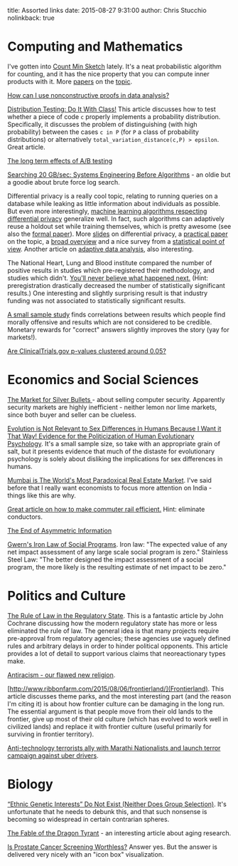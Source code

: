 title: Assorted links
date: 2015-08-27 9:31:00
author: Chris Stucchio
nolinkback: true

# Computing and Mathematics

I've gotten into [Count Min Sketch](https://7797b024-a-62cb3a1a-s-sites.googlegroups.com/site/countminsketch/cm-latin.pdf) lately. It's a neat probabilistic algorithm for counting, and it has the nice property that you can compute inner products with it. More [papers](http://www.aclweb.org/anthology/D12-1100) on the [topic](http://dimacs.rutgers.edu/~graham/pubs/papers/cmencyc.pdf).

[How can I use nonconstructive proofs in data analysis?](http://dataorigami.net/blogs/napkin-folding/55662211-how-can-i-use-non-constructive-proofs-in-data-analysis)

[Distribution Testing: Do It With Class!](https://mittheory.wordpress.com/2015/08/09/distribution-testing-do-it-with-class/) This article discusses how to test whether a piece of code `c` properly implements a probability distribution. Specifically, it discusses the problem of distinguishing (with high probability) between the cases `c in P` (for `P` a class of probability distributions) or alternatively `total_variation_distance(c,P) > epsilon`. Great article.

[The long term effects of A/B testing](https://ewulczyn.github.io/What%20if%20AB%20Testing%20is%20like%20Science/)

[Searching 20 GB/sec: Systems Engineering Before Algorithms](http://blog.scalyr.com/2014/05/searching-20-gbsec-systems-engineering-before-algorithms/) - an oldie but a goodie about brute force log search.

Differential privacy is a really cool topic, relating to running queries on a database while leaking as little information about individuals as possible. But even more interestingly, [machine learning algorithms respecting differential privacy](http://rsrg.cms.caltech.edu/netecon/privacy2015/slides/hardt.pdf) generalize well. In fact, such algorithms can adaptively reuse a holdout set while training themselves, which is pretty awesome (see also the [formal paper](http://arxiv.org/pdf/1504.05800v1.pdf)). More [slides](http://www.mrtz.org/papers/focs10.pdf) on differential privacy, a [practical paper](http://jcse.kiise.org/files/V7N3-04.pdf) on the topic, a [broad overview](https://www.cis.upenn.edu/~aaroth/Papers/privacybook.pdf) and a nice survey from a [statistical point of view](http://www.cse.psu.edu/~ads22/pubs/2008/DworkSmith.pdf). Another article on [adaptive data analysis](http://arxiv.org/pdf/1411.2664v2.pdf), also interesting.

The National Heart, Lung and Blood institute compared the number of positive results in studies which pre-registered their methodology, and studies which didn't. [You'll never believe what happened next.](http://www.plosone.org/article/fetchObject.action?uri=info:doi/10.1371/journal.pone.0132382&representation=PDF) (Hint: preregistration drastically decreased the number of statistically significant results.) One interesting and slightly surprising result is that industry funding was not associated to statistically significant results.

[A small sample study](http://download.springer.com/static/pdf/224/art%253A10.1007%252Fs13164-015-0282-z.pdf?originUrl=http%3A%2F%2Flink.springer.com%2Farticle%2F10.1007%2Fs13164-015-0282-z&token2=exp=1439807370~acl=%2Fstatic%2Fpdf%2F224%2Fart%25253A10.1007%25252Fs13164-015-0282-z.pdf%3ForiginUrl%3Dhttp%253A%252F%252Flink.springer.com%252Farticle%252F10.1007%252Fs13164-015-0282-z*~hmac=175efe82960c5580825edd4cf0263a360e9206097fe0cc3e09aef514449ced3d) finds correlations between results which people find morally offensive and results which are not considered to be credible. Monetary rewards for "correct" answers slightly improves the story (yay for markets!).

[Are ClinicalTrials.gov p-values clustered around 0.05?](http://www.statwonk.com/blog/are-clinicaltrialsgov-p-values-clustered-around-005/)

# Economics and Social Sciences

[The Market for Silver Bullets ](http://iang.org/papers/market_for_silver_bullets.html) - about selling computer security. Apparently security markets are highly inefficient - neither lemon nor lime markets, since both buyer and seller can be clueless.

[Evolution is Not Relevant to Sex Differences in Humans Because I Want it That Way! Evidence for the Politicization of Human Evolutionary Psychology](http://www.evostudies.org/pdf/GeherVol2Iss1.pdf). It's a small sample size, so take with an appropriate grain of salt, but it presents evidence that much of the distaste for evolutionary psychology is solely about disliking the implications for sex differences in humans.

[Mumbai is The World's Most Paradoxical Real Estate Market](https://www.proptiger.com/guide/post/the-worlds-most-paradoxical-real-estate-market-is-in-india-infographic). I've said before that I really want economists to focus more attention on India - things like this are why.

[Great article on how to make commuter rail efficient.](https://pedestrianobservations.wordpress.com/2015/07/26/why-labor-efficiency-is-important/) Hint: eliminate conductors.

[The End of Asymmetric Information](http://www.cato-unbound.org/2015/04/06/alex-tabarrok-tyler-cowen/end-asymmetric-information)

[Gwern's Iron Law of Social Programs](http://www.gwern.net/docs/1987-rossi). Iron law: "The expected value of any net impact assessment of any large scale social program is zero." Stainless Steel Law: "The better designed the impact assessment of a social program, the more likely is the resulting estimate of net impact to be zero."

# Politics and Culture

[The Rule of Law in the Regulatory State](http://johnhttp://dimacs.rutgers.edu/~graham/pubs/papers/cmencyc.pdfhcochrane.blogspot.in/2015/08/rule-of-law-in-regulatory-state.html). This is a fantastic article by John Cochrane discussing how the modern regulatory state has more or less eliminated the rule of law. The general idea is that many projects require pre-approval from regulatory agencies; these agencies use vaguely defined rules and arbitrary delays in order to hinder political opponents. This article provides a lot of detail to support various claims that neoreactionary types make.

[Antiracism - our flawed new religion](http://www.thedailybeast.com/articles/2015/07/27/antiracism-our-flawed-new-religion.html).

[http://www.ribbonfarm.com/2015/08/06/frontierland/](Frontierland). This article discusses theme parks, and the most interesting part (and the reason I'm citing it) is about how frontier culture can be damaging in the long run. The essential argument is that people move from their old lands to the frontier, give up most of their old culture (which has evolved to work well in civilized lands) and replace it with frontier culture (useful primarily for surviving in frontier territory).

[Anti-technology terrorists ally with Marathi Nationalists and launch terror campaign against uber drivers](http://newsroom.uber.com/mumbai/2015/08/keepmaharashtramoving/).

# Biology

[“Ethnic Genetic Interests” Do Not Exist (Neither Does Group Selection)](https://jaymans.wordpress.com/2015/08/02/ethnic-genetic-interests-do-not-exist-neither-does-group-selection/). It's unfortunate that he needs to debunk this, and that such nonsense is becoming so widespread in certain contrarian spheres.

[The Fable of the Dragon Tyrant](http://www.nickbostrom.com/fable/dragon.html) - an interesting article about aging research.

[Is Prostate Cancer Screening Worthless?](http://econlog.econlib.org/archives/2015/08/is_prostate_scr.html) Answer yes. But the answer is delivered very nicely with an "icon box" visualization.
